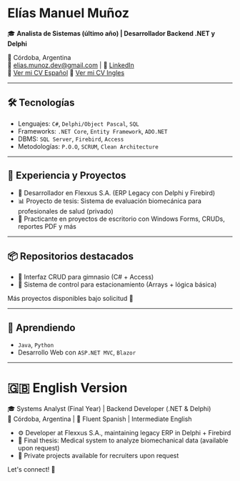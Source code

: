 # Elías Manuel Muñoz

🎓 **Analista de Sistemas (último año) | Desarrollador Backend .NET y Delphi**

📍 Córdoba, Argentina  
📧 elias.munoz.dev@gmail.com | 🔗 [LinkedIn](https://www.linkedin.com/in/eliaskodedev/)  
📁 [Ver mi CV Español](https://link-a-tu-cv.com) 
📁 [Ver mi CV Ingles](https://link-a-tu-cv.com)

---

## 🛠️ Tecnologías
- Lenguajes: `C#`, `Delphi/Object Pascal`, `SQL`
- Frameworks: `.NET Core`, `Entity Framework`, `ADO.NET`
- DBMS: `SQL Server`, `Firebird`, `Access`
- Metodologías: `P.O.O`, `SCRUM`, `Clean Architecture`

---

## 💼 Experiencia y Proyectos
- 🧠 Desarrollador en Flexxus S.A. (ERP Legacy con Delphi y Firebird)
- 📊 Proyecto de tesis: Sistema de evaluación biomecánica para profesionales de salud (privado)
- 🧪 Practicante en proyectos de escritorio con Windows Forms, CRUDs, reportes PDF y más

---

## 📦 Repositorios destacados
- 🎯 Interfaz CRUD para gimnasio (C# + Access)
- 🚗 Sistema de control para estacionamiento (Arrays + lógica básica)

Más proyectos disponibles bajo solicitud 📩

---

## 🌱 Aprendiendo
- `Java`, `Python`
- Desarrollo Web con `ASP.NET MVC`, `Blazor`

---

# 🇬🇧 English Version

🎓 Systems Analyst (Final Year) | Backend Developer (.NET & Delphi)  
📍 Córdoba, Argentina | 💬 Fluent Spanish | Intermediate English  

- ⚙️ Developer at Flexxus S.A., maintaining legacy ERP in Delphi + Firebird  
- 🧠 Final thesis: Medical system to analyze biomechanical data (available upon request)  
- 🔐 Private projects available for recruiters upon request  

Let's connect! 🚀

